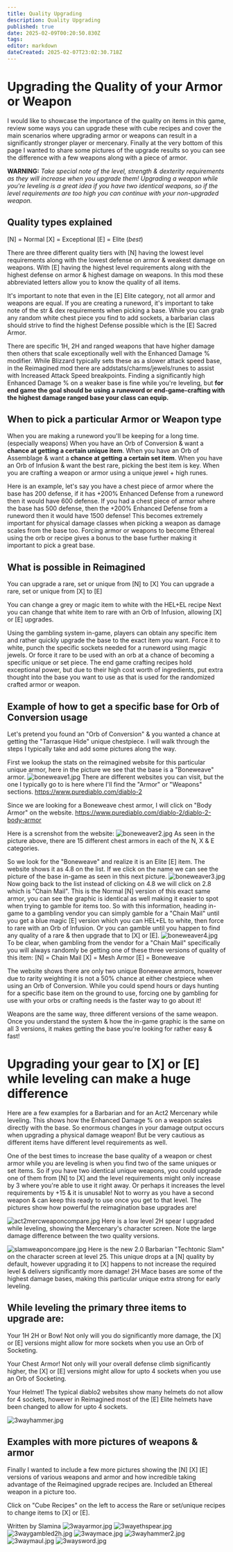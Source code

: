 ```yaml
---
title: Quality Upgrading
description: Quality Upgrading
published: true
date: 2025-02-09T00:20:50.830Z
tags: 
editor: markdown
dateCreated: 2025-02-07T23:02:30.718Z
---
```


# Upgrading the Quality of your Armor or Weapon	

I would like to showcase the importance of the quality on items in this game, review some ways you can upgrade these with cube recipes and cover the main scenarios where upgrading armor or weapons can result in a significantly stronger player or mercenary.  Finally at the very bottom of this page I wanted to share some pictures of the upgrade results so you can see the difference with a few weapons along with a piece of armor.  

**WARNING:** *Take special note of the level, strength & dexterity requirements as they will increase when you upgrade them!  Upgrading a weapon while you're leveling is a great idea if you have two identical weapons, so if the level requirements are too high you can continue with your non-upgraded weapon.*

## Quality types explained
[N] = Normal
[X] = Exceptional
[E] = Elite (*best*)

There are three different quality tiers with [N] having the lowest level requirements along with the lowest defense on armor & weakest damage on weapons.  With [E] having the highest level requirements along with the highest defense on armor & highest damage on weapons.  In this mod these abbreviated letters allow you to know the quality of all items.

It's important to note that even in the [E] Elite category, not all armor and weapons are equal.  If you are creating a runeword, it's important to take note of the str & dex requirements when picking a base.  While you can grab any random white chest piece you find to add sockets, a barbarian class should strive to find the highest Defense possible which is the [E] Sacred Armor.

There are specific 1H, 2H and ranged weapons that have higher damage then others that scale exceptionally well with the Enhanced Damage % modifier.  While Blizzard typically sets these as a slower attack speed base, in the Reimagined mod there are addstats/charms/jewels/runes to assist with Increased Attack Speed breakpoints.  Finding a significantly high Enhanced Damage % on a weaker base is fine while you're leveling, but **for end game the goal should be using a runeword or end-game-crafting with the highest damage ranged base your class can equip.**

## When to pick a particular Armor or Weapon type

When you are making a runeword you'll be keeping for a long time. (especially weapons)
When you have an Orb of Conversion & want a **chance at getting a certain unique item**.
When you have an Orb of Assemblage & want a **chance at getting a certain set item**.
When you have an Orb of Infusion & want the best rare, picking the best item is key.
When you are crafting a weapon or armor using a unique jewel + high runes.

Here is an example, let's say you have a chest piece of armor where the base has 200 defense, if it has +200% Enhanced Defense from a runeword then it would have 600 defense.  If you had a chest piece of armor where the base has 500 defense, then the +200% Enhanced Defense from a runeword then it would have 1500 defense!  This becomes extremely important for physical damage classes when picking a weapon as damage scales from the base too.  Forcing armor or weapons to become Ethereal using the orb or recipe gives a bonus to the base further making it important to pick a great base.


## What is possible in Reimagined
You can upgrade a rare, set or unique from [N] to [X]
You can upgrade a rare, set or unique from [X] to [E]

You can change a grey or magic item to white with the HEL+EL recipe
Next you can change that white item to rare with an Orb of Infusion, allowing [X] or [E] upgrades.

Using the gambling system in-game, players can obtain any specific item and rather quickly upgrade the base to the exact item you want.  Force it to white, punch the specific sockets needed for a runeword using magic jewels.  Or force it rare to be used with an orb at a chance of becoming a specific unique or set piece.  The end game crafting recipes hold exceptional power, but due to their high cost worth of ingredients, put extra thought into the base you want to use as that is used for the randomized crafted armor or weapon.

## Example of how to get a specific base for Orb of Conversion usage
Let's pretend you found an "Orb of Conversion" & you wanted a chance at getting the "Tarrasque Hide" unique chestpiece.  I will walk through the steps I typically take and add some pictures along the way.

First we lookup the stats on the reimagined website for this particular unique armor, here in the picture we see that the base is a "Boneweave" armor.
![boneweave1.jpg](/qualityupgrading/boneweave1.jpg)
There are different websites you can visit, but the one I typically go to is here where I'll find the "Armor" or "Weapons" sections. https://www.purediablo.com/diablo-2

Since we are looking for a Boneweave chest armor, I will click on "Body Armor" on the website.
https://www.purediablo.com/diablo-2/diablo-2-body-armor

Here is a screnshot from the website:
![boneweaver2.jpg](/qualityupgrading/boneweaver2.jpg)
As seen in the picture above, there are 15 different chest armors in each of the N, X & E categories.

So we look for the "Boneweave" and realize it is an Elite [E] item.  The website shows it as 4.8 on the list.  If we click on the name we can see the picture of the base in-game as seen in this next picture.
![boneweaver3.jpg](/qualityupgrading/boneweaver3.jpg)
Now going back to the list instead of clicking on 4.8 we will click on 2.8 which is "Chain Mail".  This is the Normal [N] version of this exact same armor, you can see the graphic is identical as well making it easier to spot when trying to gamble for items too.  So with this information, heading in-game to a gambling vendor you can simply gamble for a "Chain Mail" until you get a blue magic [E] version which you can HEL+EL to white, then force to rare with an Orb of Infusion.  Or you can gamble until you happen to find  any quality of a rare & then upgrade that to [X] or [E].
![boneweaver4.jpg](/qualityupgrading/boneweaver4.jpg)
To be clear, when gambling from the vendor for a "Chain Mail" specifically you will always randomly be getting one of these three versions of quality of this item:
[N] = Chain Mail
[X] = Mesh Armor
[E] = Boneweave

The website shows there are only two unique Boneweave armors, however due to rarity weighting it is not a 50% chance at either chestpiece when using an Orb of Conversion.  While you could spend hours or days hunting for a specific base item on the ground to use, forcing one by gambling for use with your orbs or crafting needs is the faster way to go about it!

Weapons are the same way, three different versions of the same weapon.  Once you understand the system & how the in-game graphic is the same on all 3 versions, it makes getting the base you're looking for rather easy & fast!

# Upgrading your gear to [X] or [E] while leveling can make a huge difference
Here are a few examples for a Barbarian and for an Act2 Mercenary while leveling.  This shows how the Enhanced Damage % on a weapon scales directly with the base.  So enormous changes in your damage output occurs when upgrading a physical damage weapon!  But be very cautious as different items have different level requirements as well.

One of the best times to increase the base quality of a weapon or chest armor while you are leveling is when you find two of the same uniques or set items.  So if you have two identical unique weapons, you could upgrade one of them from [N] to [X] and the level requirements might only increase by 3  where you're able to use it right away.  Or perhaps it increases the level requirements by +15 & it is unusable!  Not to worry as you have a second weapon & can keep this ready to use once you get to that level.  The pictures show how powerful the reimagination base upgrades are!

![act2mercweaponcompare.jpg](/qualityupgrading/act2mercweaponcompare.jpg)
Here is a low level 2H spear I upgraded while leveling, showing the Mercenary's character screen.  Note the large damage difference between the two quality versions.

![slamweaponcompare.jpg](/qualityupgrading/slamweaponcompare.jpg)
Here is the new 2.0 Barbarian "Techtonic Slam" on the character screen at level 25.  This unique drops at a [N] quality by default, however upgrading it to [X] happens to not increase the required level & delivers significantly more damage!  2H Mace bases are some of the highest damage bases, making this particular unique extra strong for early leveling.

## While leveling the primary three items to upgrade are:
Your 1H 2H or Bow!  Not only will you do significantly more damage, the [X] or [E] versions might allow for more sockets when you use an Orb of Socketing.

Your Chest Armor!  Not only will your overall defense climb significantly higher, the [X] or [E] versions might allow for upto 4 sockets when you use an Orb of Socketing.

Your Helmet!  The typical diablo2 websites show many helmets do not allow for 4 sockets, however in Reimagined most of the [E] Elite helmets have been changed to allow for upto 4 sockets.

![3wayhammer.jpg](/qualityupgrading/3wayhammer.jpg)

## Examples with more pictures of weapons & armor
Finally I wanted to include a few more pictures showing the [N] [X] [E] versions of various weapons and armor and how incredible taking advantage of the Reimagined upgrade recipes are.  Included an Ethereal weapon in a picture too.  

Click on "Cube Recipes" on the left to access the Rare or set/unique recipes to change items to [X] or [E].

Written by Slamina
![3wayarmor.jpg](/qualityupgrading/3wayarmor.jpg)
![3wayethspear.jpg](/qualityupgrading/3wayethspear.jpg)
![3waygambled2h.jpg](/qualityupgrading/3waygambled2h.jpg)
![3waymace.jpg](/qualityupgrading/3waymace.jpg)
![3wayhammer2.jpg](/qualityupgrading/3wayhammer2.jpg)
![3waymaul.jpg](/qualityupgrading/3waymaul.jpg)
![3waysword.jpg](/qualityupgrading/3waysword.jpg)
